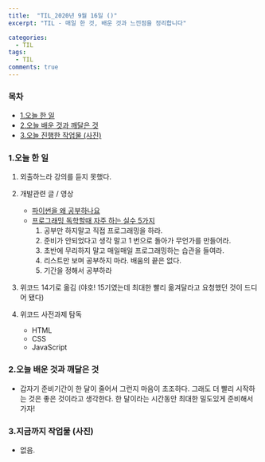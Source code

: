 ```yaml
---
title:  "TIL_2020년 9월 16일 ()"
excerpt: "TIL - 매일 한 것, 배운 것과 느낀점을 정리합니다"

categories:
  - TIL
tags:
  - TIL
comments: true
---
```



<h3>목차</h3>

- [1.오늘 한 일](#1오늘-한-일)
- [2.오늘 배운 것과 깨달은 것](#2오늘-배운-것과-깨달은-것)
- [3.오늘 진행한 작업물 (사진)](#3오늘-진행한-작업물-사진)
  

### 1.오늘 한 일
    
1. 외출하느라 강의를 듣지 못했다.
2. 개발관련 글 / 영상
    - [파이썬을 왜 공부하나요](https://lazymatlab.tistory.com/75)
    - [프로그래밍 독학할때 자주 하는 실수 5가지](https://www.youtube.com/watch?v=FF6CF8TZIhE)
        1. 공부만 하지말고 직접 프로그래밍을 하라.
        2. 준비가 안되었다고 생각 말고 1 번으로 돌아가 무언가를 만들어라.
        3. 초반에 무리하지 말고 매일매일 프로그래밍하는 습관을 들여라.
        4. 리스트만 보며 공부하지 마라. 배움의 끝은 없다.
        5. 기간을 정해서 공부하라

3. 위코드 14기로 옮김 (야호! 15기였는데 최대한 빨리 옮겨달라고 요청했던 것이 드디어 됐다)
4. 위코드 사전과제 탐독
    - HTML
    - CSS
    - JavaScript
        
### 2.오늘 배운 것과 깨달은 것

- 갑자기 준비기간이 한 달이 줄어서 그런지 마음이 초조하다.
그래도 더 빨리 시작하는 것은 좋은 것이라고 생각한다.
한 달이라는 시간동안 최대한 밀도있게 준비해서 가자!

### 3.지금까지 작업물 (사진)

- 없음.